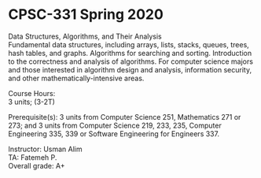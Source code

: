 # CPSC-331 Spring 2020  
Data Structures, Algorithms, and Their Analysis  
Fundamental data structures, including arrays, lists, stacks, queues, trees, hash tables, and graphs. Algorithms for searching and sorting. Introduction to the correctness and analysis of algorithms. For computer science majors and those interested in algorithm design and analysis, information security, and other mathematically-intensive areas.  

Course Hours:  
3 units; (3-2T)  

Prerequisite(s):
3 units from Computer Science 251, Mathematics 271 or 273; and 3 units from Computer Science 219, 233, 235, Computer Engineering 335, 339 or Software Engineering for Engineers 337.  

Instructor: Usman Alim  
TA: Fatemeh P.  
Overall grade: A+
